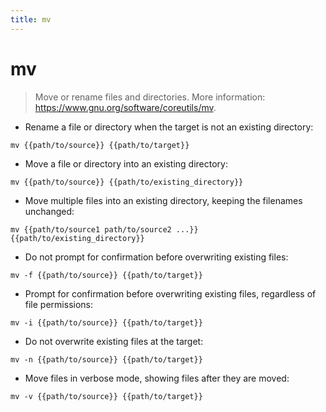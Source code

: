 ```yaml
---
title: mv
---
```

# mv

> Move or rename files and directories.
> More information: <https://www.gnu.org/software/coreutils/mv>.

- Rename a file or directory when the target is not an existing directory:

`mv {{path/to/source}} {{path/to/target}}`

- Move a file or directory into an existing directory:

`mv {{path/to/source}} {{path/to/existing_directory}}`

- Move multiple files into an existing directory, keeping the filenames unchanged:

`mv {{path/to/source1 path/to/source2 ...}} {{path/to/existing_directory}}`

- Do not prompt for confirmation before overwriting existing files:

`mv -f {{path/to/source}} {{path/to/target}}`

- Prompt for confirmation before overwriting existing files, regardless of file permissions:

`mv -i {{path/to/source}} {{path/to/target}}`

- Do not overwrite existing files at the target:

`mv -n {{path/to/source}} {{path/to/target}}`

- Move files in verbose mode, showing files after they are moved:

`mv -v {{path/to/source}} {{path/to/target}}`
